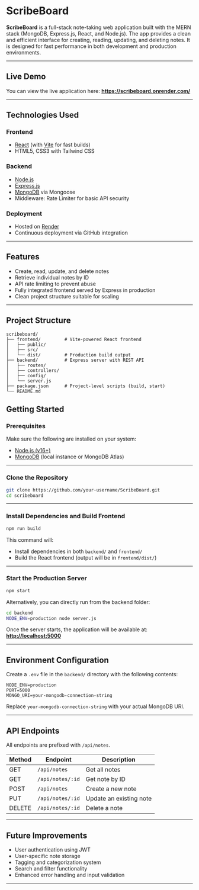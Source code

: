 # ScribeBoard

**ScribeBoard** is a full-stack note-taking web application built with the MERN stack (MongoDB, Express.js, React, and Node.js). The app provides a clean and efficient interface for creating, reading, updating, and deleting notes. It is designed for fast performance in both development and production environments.

---

## Live Demo

You can view the live application here:
**https://scribeboard.onrender.com/**

---

## Technologies Used

### Frontend

* [React](https://reactjs.org/) (with [Vite](https://vitejs.dev/) for fast builds)
* HTML5, CSS3 with Tailwind CSS

### Backend

* [Node.js](https://nodejs.org/)
* [Express.js](https://expressjs.com/)
* [MongoDB](https://www.mongodb.com/) via Mongoose
* Middleware: Rate Limiter for basic API security

### Deployment

* Hosted on [Render](https://render.com)
* Continuous deployment via GitHub integration

---

## Features

* Create, read, update, and delete notes
* Retrieve individual notes by ID
* API rate limiting to prevent abuse
* Fully integrated frontend served by Express in production
* Clean project structure suitable for scaling

---

## Project Structure

```
scribeboard/
├── frontend/         # Vite-powered React frontend
│   ├── public/
│   ├── src/
│   └── dist/         # Production build output
├── backend/          # Express server with REST API
│   ├── routes/
│   ├── controllers/
│   ├── config/
│   └── server.js
├── package.json      # Project-level scripts (build, start)
└── README.md
```

## Getting Started

### Prerequisites

Make sure the following are installed on your system:

* [Node.js (v16+)](https://nodejs.org/)
* [MongoDB](https://www.mongodb.com/) (local instance or MongoDB Atlas)

---

### Clone the Repository

```bash
git clone https://github.com/your-username/ScribeBoard.git
cd scribeboard
```

---

### Install Dependencies and Build Frontend

```bash
npm run build
```

This command will:

* Install dependencies in both `backend/` and `frontend/`
* Build the React frontend (output will be in `frontend/dist/`)

---

### Start the Production Server

```bash
npm start
```

Alternatively, you can directly run from the backend folder:

```bash
cd backend
NODE_ENV=production node server.js
```

Once the server starts, the application will be available at:
**[http://localhost:5000](http://localhost:5000)**

---

## Environment Configuration

Create a `.env` file in the `backend/` directory with the following contents:

```env
NODE_ENV=production
PORT=5000
MONGO_URI=your-mongodb-connection-string
```

Replace `your-mongodb-connection-string` with your actual MongoDB URI.

---

## API Endpoints

All endpoints are prefixed with `/api/notes`.

| Method | Endpoint         | Description             |
| ------ | ---------------- | ----------------------- |
| GET    | `/api/notes`     | Get all notes           |
| GET    | `/api/notes/:id` | Get note by ID          |
| POST   | `/api/notes`     | Create a new note       |
| PUT    | `/api/notes/:id` | Update an existing note |
| DELETE | `/api/notes/:id` | Delete a note           |

---

## Future Improvements

* User authentication using JWT
* User-specific note storage
* Tagging and categorization system
* Search and filter functionality
* Enhanced error handling and input validation

---

